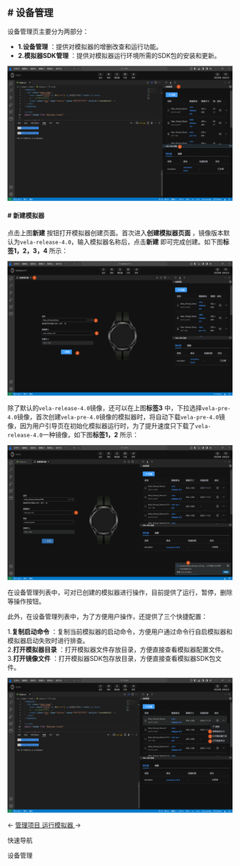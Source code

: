 <!-- 源地址: https://iot.mi.com/vela/quickapp/zh/tools/emulator/create-emulator.html -->

## # 设备管理

设备管理页主要分为两部分：

  * **1.设备管理** ：提供对模拟器的增删改查和运行功能。
  * **2.模拟器SDK管理** ：提供对模拟器运行环境所需的SDK包的安装和更新。

![alt text](../../images/ide-emulator-1.4e5ba0f2.png)

#### # 新建模拟器

点击上图**新建** 按钮打开模拟器创建页面。首次进入**创建模拟器页面** ，镜像版本默认为`vela-release-4.0`，输入模拟器名称后，点击**新建** 即可完成创建。如下图**标签1，2，3，4** 所示：

![alt text](../../images/ide-emulator-3.60d515ac.png)

除了默认的`vela-release-4.0`镜像，还可以在上图**标签3** 中，下拉选择`vela-pre-4.0`镜像，首次创建`vela-pre-4.0`镜像的模拟器时，将自动下载`vela-pre-4.0`镜像，因为用户引导页在初始化模拟器运行时，为了提升速度只下载了`vela-release-4.0`一种镜像，如下图**标签1，2** 所示：

![alt text](../../images/ide-emulator-10.2e2fd325.png)

在设备管理列表中，可对已创建的模拟器进行操作，目前提供了运行，暂停，删除等操作按钮。

此外，在设备管理列表中，为了方便用户操作，还提供了三个快捷配置：

1.**复制启动命令** ：复制当前模拟器的启动命令，方便用户通过命令行自启模拟器和模拟器启动失败时进行排查。  
2.**打开模拟器目录** ：打开模拟器文件存放目录，方便直接查看模拟器配置文件。  
3.**打开镜像文件** ：打开模拟器SDK包存放目录，方便直接查看模拟器SDK包文件。

![alt text](../../images/ide-emulator-9.a4531117.png)

← [ 管理项目 ](</vela/quickapp/zh/tools/project/project.html>) [ 运行模拟器 ](</vela/quickapp/zh/tools/emulator/emulator-run.html>) → 

快速导航

设备管理
